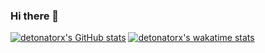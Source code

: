 ### Hi there 👋
[![detonatorx's GitHub stats](https://github-readme-stats.vercel.app/api?username=detonatorx&count_private=true)](https://github.com/detonatorx/github-readme-stats) [![detonatorx's wakatime stats](https://github-readme-stats.vercel.app/api/wakatime?username=detonatorx)](https://github.com/detonatorx/github-readme-stats)

<!--
**detonatorx/detonatorx** is a ✨ _special_ ✨ repository because its `README.md` (this file) appears on your GitHub profile.

Here are some ideas to get you started:

- 🔭 I’m currently working on ...
- 🌱 I’m currently learning ...
- 👯 I’m looking to collaborate on ...
- 🤔 I’m looking for help with ...
- 💬 Ask me about ...
- 📫 How to reach me: ...
- 😄 Pronouns: ...
- ⚡ Fun fact: ...
-->
